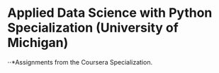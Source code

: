 # **Applied Data Science with Python Specialization (University of Michigan)**

⋅⋅*Assignments from the Coursera Specialization. 
